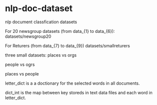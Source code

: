 # nlp-doc-dataset

nlp document classfication datasets


For 20 newsgroup datasets (from data_{1}  to data_{6}):
datasets/newsgroup20

For Returers (from data_{7} to data_{9})
datasets/smallreturers

three small datasets:
places vs orgs

people vs ogrs

places vs people


letter_dict is a a doctionary for the selected words in all documents.

dict_int is the map between key storeds in text data files and each word in letter_dict.
